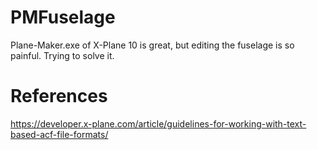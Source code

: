 # PMFuselage
Plane-Maker.exe of X-Plane 10 is great, but editing the fuselage is so painful. Trying to solve it.
# References
https://developer.x-plane.com/article/guidelines-for-working-with-text-based-acf-file-formats/
